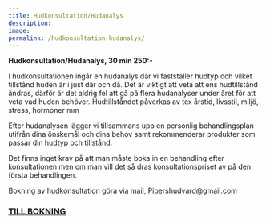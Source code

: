 ```yaml
---
title: Hudkonsultation/Hudanalys
description:
image:
permalink: /hudkonsultation-hudanalys/
---
```


**Hudkonsultation/Hudanalys, 30 min 250:-**

I hudkonsultationen ingår en hudanalys där vi fastställer hudtyp och vilket tillstånd huden är i just där och då. Det är viktigt att veta att ens hudtillstånd ändras, därför är det aldrig fel att gå på flera hudanalyser under året för att veta vad huden behöver. Hudtillståndet påverkas av tex årstid, livsstil, miljö, stress, hormoner mm

Efter hudanalysen lägger vi tillsammans upp en personlig behandlingsplan utifrån dina önskemål och dina behov samt rekommenderar produkter som passar din hudtyp och tillstånd.

Det finns inget krav på att man måste boka in en behandling efter konsultationen men om man vill det så dras konsultationspriset av på den första behandlingen.

Bokning av hudkonsultation göra via mail, Pipershudvard@gmail.com


### [TILL BOKNING](http://pipershudvard.com/kontakta-oss/)
